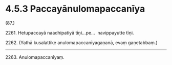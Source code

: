 

# 4.5.3 Paccayānulomapaccanīya




(87.)

2261\. Hetupaccayā naadhipatiyā tīṇi…pe…  navippayutte tīṇi.

2262\. (Yathā kusalattike anulomapaccanīyagaṇanā, evaṃ gaṇetabbaṃ.)

---

2263\. Anulomapaccanīyaṃ.





